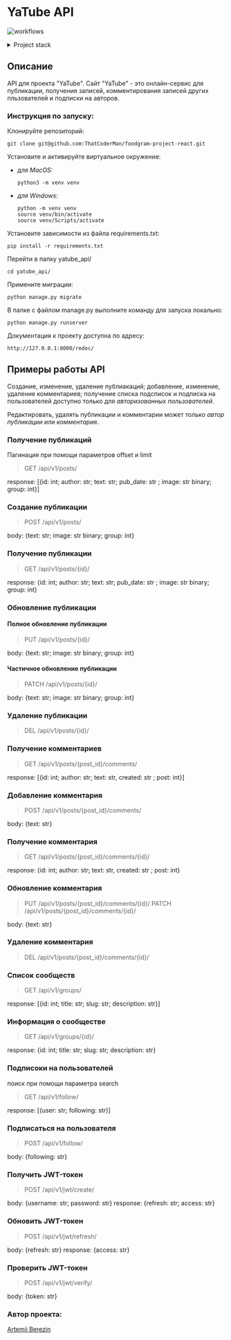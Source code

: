 # YaTube API

![workflows](https://github.com/ThatCoderMan/api_final_yatube/actions/workflows/workflow.yml/badge.svg)

<details>
<summary>Project stack</summary>

- Python 3.7
- Django 2.2
- Django REST Framework 
- Djoser 
- GitHub Actions

</details>

## Описание 
API для проекта "YaTube". Сайт "YaTube" - это онлайн-сервис для публикации, получения 
записей, комментирования записей других пльзователей и подписки на авторов.

### Инструкция по запуску:
Клонируйте репозиторий:
```commandline
git clone git@github.com:ThatCoderMan/foodgram-project-react.git
```
Установите и активируйте виртуальное окружение:

- *для MacOS:*
    ```commandline
    python3 -m venv venv
    ```
- *для Windows:*
    ```commandline
    python -m venv venv
    source venv/bin/activate
    source venv/Scripts/activate
    ```
Установите зависимости из файла requirements.txt:
```commandline
pip install -r requirements.txt
```
Перейти в папку yatube_api/
```commandline
cd yatube_api/
```
Примените миграции:
```commandline
python manage.py migrate
```
В папке с файлом manage.py выполните команду для запуска локально:
```commandline
python manage.py runserver
```
Документация к проекту доступна по адресу:
```
http://127.0.0.1:8000/redoc/
```

## Примеры работы API

Создание, изменение, удаление публиакаций; 
добавление, изменение, удаление комментариев; 
получение списка подсписок и подписка на пользователей 
доступно только для _авторизованных пользователей_.

Редактировать, удалять публикации и комментарии может только 
_автор публикации или комментария_.

### Получение публикаций
Пагинация при помощи параметров offset и limit
> GET /api/v1/posts/
 
response: [{id: int; author: str; text: str; pub_date: str <date-time>; 
image: str binary; group: int}]

### Создание публикации
> POST /api/v1/posts/
 
body: {text: str; image: str binary; group: int}

### Получение публикации
> GET /api/v1/posts/{id}/
 
response: {id: int; author: str; text: str; pub_date: str <date-time>; 
image: str binary; group: int}

### Обновление публикации
#### Полное обновление публикации
> PUT /api/v1/posts/{id}/

body: {text: str; image: str binary; group: int}

#### Частичное обновление публикации
> PATCH /api/v1/posts/{id}/

body: {text: str; image: str binary; group: int}

### Удаление публикации
> DEL /api/v1/posts/{id}/

### Получение комментариев
> GET /api/v1/posts/{post_id}/comments/

response: [{id: int; author: str; text: str, created: str <date-time>; 
post: int}]
  
### Добавление комментария
> POST /api/v1/posts/{post_id}/comments/

body: {text: str}

### Получение комментария
> GET /api/v1/posts/{post_id}/comments/{id}/

response: {id: int; author: str; text: str, created: str <date-time>; 
post: int}

### Обновление комментария
> PUT /api/v1/posts/{post_id}/comments/{id}/
> PATCH /api/v1/posts/{post_id}/comments/{id}/

body: {text: str}

### Удаление комментария
> DEL /api/v1/posts/{post_id}/comments/{id}/

### Список сообществ
> GET /api/v1/groups/

response: [{id: int; title: str; slug: str; description: str}]

### Информация о сообществе
> GET /api/v1/groups/{id}/

response: {id: int; title: str; slug: str; description: str}

### Подписоки на пользователей
поиск при помощи параметра search
> GET /api/v1/follow/

response: [{user: str; following: str}]

### Подписаться на пользователя
>POST /api/v1/follow/

body: {following: str}

### Получить JWT-токен
> POST /api/v1/jwt/create/

body: {username: str; password: str}
response: {refresh: str; access: str}

### Обновить JWT-токен
> POST /api/v1/jwt/refresh/

body: {refresh: str}
response: {access: str}

### Проверить JWT-токен
> POST /api/v1/jwt/verify/

body: {token: str}

### Автор проекта:

[Artemii Berezin](https://github.com/ThatCoderMan)
